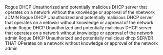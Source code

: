 Rogue DHCP
	Unauthorized and potentially malicious DHCP server that operates on a network without the knowledge or approval of the nbetwork aDMIN
	Rogue DHCP
	Unauthorized and potentially malicious DHCP server that operates on a netowkr without knowledge or approval of the network admin
	Rogue DHCP
	Unauthorized and potentially malicious DHCP server that operates on a network without knowledge or approval of the network admin
	Rogue DHCP
	Unauthorized and potentially malicious dhcp SERVER THAT OPerates on a network without knowledge or approval of the network admin